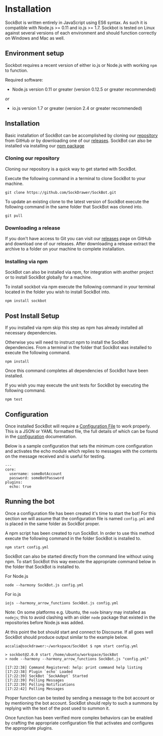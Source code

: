 # Installation

SockBot is written entirely in JavaScript using ES6 syntax. As such it is compatible with Node.js >= 0.11 and 
io.js >= 1.7. Sockbot is tested on Linux against several versions of each environment and should function 
correctly on Windows and Mac as well.

## Environment setup

Sockbot requires a recent version of either io.js or Node.js with working `npm` to function.

Required software:

* Node.js version 0.11 or greater (version 0.12.5 or greater recommended)

*or*

* io.js version 1.7 or greater (version 2.4 or greater recommended)

## Installation

Basic installation of SockBot can be accomplished by cloning our [repository] from GitHub or by downloading 
one of our [releases]. SockBot can also be installed via installing our [npm package][npm]

### Cloning our repository
Cloning our repository is a quick way to get started with SockBot. 

Execute the following command in a terminal to clone SockBot to your machine.
```
git clone https://github.com/SockDrawer/SockBot.git
```

To update an existing clone to the latest version of SockBot execute the following command in the same folder
that SockBot was cloned into.
```
git pull
```

### Downloading a release
If you don't have access to Git you can visit our [releases] page on GitHub and download one of our releases.
After downloading a release extract the archive to a folder on your machine to complete installation.

### Installing via npm
SockBot can also be installed via npm, for integration with another project or to install SockBot globally
for a machine.

To install sockbot via npm execute the following command in your terminal located in the folder you wish to 
install SockBot into.
```
npm install sockbot
```

[npm]: https://www.npmjs.com/package/sockbot
[repository]: https://github.com/SockDrawer/SockBot
[releases]: https://github.com/SockDrawer/SockBot/releases

## Post Install Setup

If you installed via npm skip this step as npm has already installed all necessary dependencies.

Otherwise you will need to instruct npm to install the SockBot dependencies. From a terminal in the folder
that SockBot was installed to execute the following command.
```
npm install
```

Once this command completes all dependencies of SockBot have been installed.

If you wish you may execute the unit tests for SockBot by executing the following command.
```
npm test
```

## Configuration

Once installed SockBot will require a [Configuration File][config] to work properly. This is a JSON or YAML
formatted file, the full details of which can be found in the [configuration][config] documentation.

Below is a sample configuration that sets the minimum core configuration and activates the echo module which
replies to messages with the contents on the message received and is useful for testing.

```
---
core:
  username: someBotAccount
  password: someBotPassword
plugins:
  echo: true
```

[config]: ./configuration.md

## Running the bot

Once a configuration file has been created it's time to start the bot! For this section we will assume that
the configuration file is named `config.yml` and is placed in the same folder as SockBot proper.

A npm script has been created to run SockBot. In order to use this method execute the following command in 
the folder SockBot is installed to.
```
npm start config.yml
```

SockBot can also be started directly from the command line without using npm. To start SockBot this way
execute the appropriate command below in the folder that SockBot is installed to.

For Node.js
```
node --harmony SockBot.js config.yml
```

For io.js
```
iojs --harmony_arrow_functions SockBot.js config.yml
```

Note: On some platforms e.g. Ubuntu, the `node` binary may installed as `nodejs`; this to avoid clashing with
an older `node` package that existed in the repositories before Node.js was added.

At this point the bot should start and connect to Discourse. If all goes well SockBot should produce output
similar to the example below.
```
accalia@sockdrawer:~/workspace/SockBot $ npm start config.yml

> sockbot@2.0.0 start /home/ubuntu/workspace/SockBot
> node --harmony --harmony_arrow_functions SockBot.js "config.yml"

[17:22:38] Command Registered: help: print command help listing
[17:22:38] Plugin `echo` Loaded
[17:22:39] SockBot `SockAdept` Started
[17:22:39] Polling Messages
[17:22:39] Polling Notifications
[17:22:42] Polling Messages
```

Proper function can be tested by sending a message to the bot account or by mentioning the bot account.
SockBot should reply to such a summons by replying with the text of the post used to summon it. 

Once function has been verified more complex behaviors can be enabled by crafting the appropriate 
configuration file that activates and configures the appropriate plugins.
